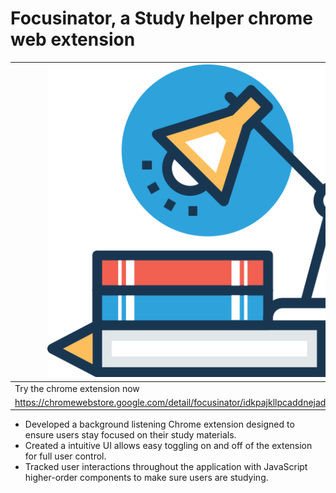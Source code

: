 # Focusinator, a Study helper chrome web extension
|<img src="imgs/Focusinator icon.png" width="500" />|
| - |
| Try the chrome extension now |
| https://chromewebstore.google.com/detail/focusinator/idkpajkllpcaddnejadlmhbhcblnmpge |

- Developed a background listening Chrome extension designed to ensure users stay focused on their study materials.
- Created a intuitive UI allows easy toggling on and off of the extension for full user control.
- Tracked user interactions throughout the application with JavaScript higher-order components to make sure users are studying.
  
